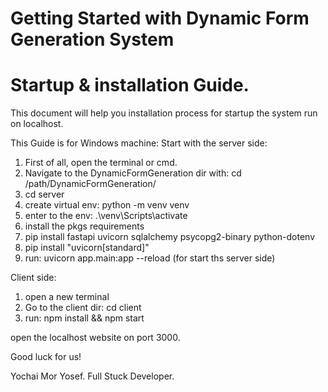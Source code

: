# Getting Started with Dynamic Form Generation System

# Startup & installation Guide.

This document will help you installation process for startup the system run on localhost.

This Guide is for Windows machine:
Start with the server side:

1. First of all, open the terminal or cmd.
2. Navigate to the DynamicFormGeneration dir with: cd /path/DynamicFormGeneration/
3. cd server
4. create virtual env: python -m venv venv
5. enter to the env: .\venv\Scripts\activate
6. install the pkgs requirements
7. pip install fastapi uvicorn sqlalchemy psycopg2-binary python-dotenv
8. pip install "uvicorn[standard]"
9. run: uvicorn app.main:app --reload (for start ths server side)

Client side:

1. open a new terminal
2. Go to the client dir: cd client
3. run: npm install && npm start

open the localhost website on port 3000.

Good luck for us!

Yochai Mor Yosef.
Full Stuck Developer.
